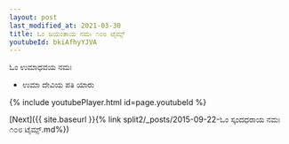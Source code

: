 ```yaml
---
layout: post
last_modified_at: 2021-03-30
title: ಓಂ ಜಯಂತಾಯ ನಮಃ ೧೦೮ ಟೈಮ್ಸ್
youtubeId: bkiAfhyYJVA
---
```

 
 
 ಓಂ ಉಮಾಧವಯ ನಮಃ  
 
 -  ಉಮಾ ದೇವಿಯ ಪತಿ ಯಾರು 
 
  
 
  
 
 
 
 
 
 


{% include youtubePlayer.html id=page.youtubeId %}
 
[Next]({{ site.baseurl }}{% link  split2/_posts/2015-09-22-ಓಂ ಸ್ಕಂದಧರಾಯ ನಮಃ ೧೦೮ ಟೈಮ್ಸ್.md%})
 
